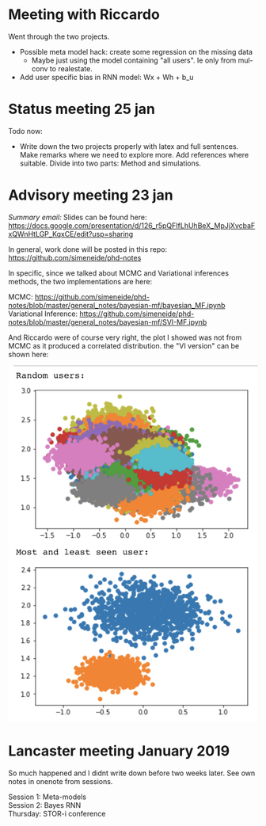 

# Meeting with Riccardo
Went through the two projects.
- Possible meta model hack: create some regression on the missing data
  + Maybe just using the model containing "all users". Ie only from mul-conv to realestate.
- Add user specific bias in RNN model: Wx + Wh + b_u

# Status meeting 25 jan

Todo now:
- Write down the two projects properly with latex and full sentences. Make remarks where we need to explore more. Add references where suitable. Divide into two parts: Method and simulations.

# Advisory meeting 23 jan
*Summary email:*
Slides can be found here:
https://docs.google.com/presentation/d/126_r5pQFIfLhUhBeX_MpJjXvcbaFxQWnHtLGP_KqxCE/edit?usp=sharing

In general, work done will be posted in this repo:
https://github.com/simeneide/phd-notes

In specific, since we talked about MCMC and Variational inferences methods, the two implementations are here:

MCMC: https://github.com/simeneide/phd-notes/blob/master/general_notes/bayesian-mf/bayesian_MF.ipynb
Variational Inference: https://github.com/simeneide/phd-notes/blob/master/general_notes/bayesian-mf/SVI-MF.ipynb

And Riccardo were of course very right, the plot I showed was not from MCMC as it produced a correlated distribution. the "VI version" can be shown here:

<img alt="progress-2019-Q12-d18d6cd4.png" src="assets/progress-2019-Q12-d18d6cd4.png" width="" height="" >

# Lancaster meeting January 2019
So much happened and I didnt write down before two weeks later.
See own notes in onenote from sessions.

Session 1: Meta-models  
Session 2: Bayes RNN  
Thursday: STOR-i conference  
